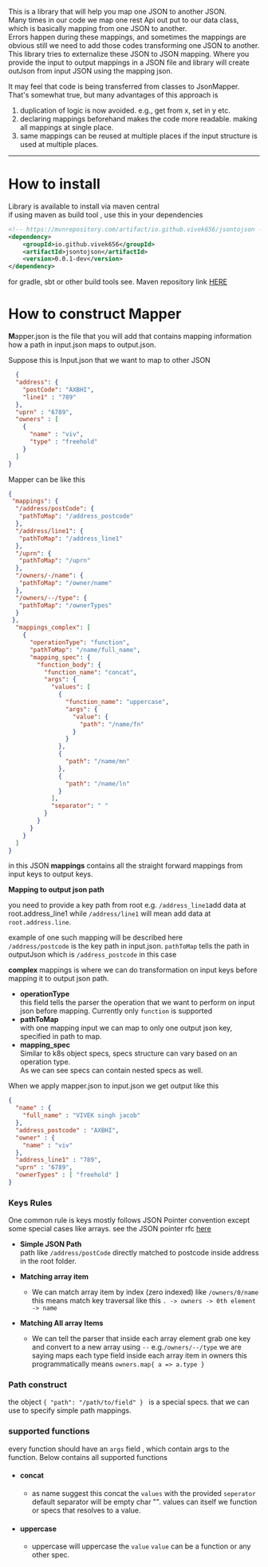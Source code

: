This is a library that will help you map one JSON to another JSON. <Br>
Many times in our code we map one rest Api out put to our data class, which is basically mapping from one JSON to another. 
<br>
Errors happen during these mappings,
and sometimes the mappings are obvious still we need to add those codes transforming one JSON to another.<br>
This library tries to externalize these JSON to JSON mapping.
Where you provide the input to output mappings in a JSON file and library will create outJson from input JSON using the mapping json.

It may feel that code is being transferred from classes to JsonMapper.<br>
That's somewhat true, but many advantages of this approach is
1. duplication of logic is now avoided. e.g., get from x, set in y etc.
2. declaring mappings beforehand makes the code more readable. making all mappings at single place.
3. same mappings can be reused at multiple places if the input structure is used at multiple places. 

________________

# How to install
Library is available to install via maven central</br>
if using maven as build tool , use this in your dependencies

```xml
<!-- https://mvnrepository.com/artifact/io.github.vivek656/jsontojson -->
<dependency>
    <groupId>io.github.vivek656</groupId>
    <artifactId>jsontojson</artifactId>
    <version>0.0.1-dev</version>
</dependency>
```
for gradle, sbt or other build tools see.
Maven repository link [HERE](https://mvnrepository.com/artifact/io.github.vivek656/jsontojson)


# How to construct Mapper

**M**apper.json is the file that you will add that contains mapping information
how a path in input.json maps to output.json.

Suppose this is Input.json that we want to map to other JSON
```json
  {
  "address": {
    "postCode": "AXBHI",
    "line1" : "789"
  },
  "uprn" : "6789",
  "owners" : [
    {
      "name" : "viv",
      "type" : "freehold"
    }
  ]
}
```

Mapper can be like this 

```json
{
 "mappings": {
  "/address/postCode": {
   "pathToMap": "/address_postcode"
  },
  "/address/line1": {
   "pathToMap": "/address_line1"
  },
  "/uprn": {
   "pathToMap": "/uprn"
  },
  "/owners/-/name": {
   "pathToMap": "/owner/name"
  },
  "/owners/--/type": {
   "pathToMap": "/ownerTypes"
  }
 },
  "mappings_complex": [
    {
      "operationType": "function",
      "pathToMap": "/name/full_name",
      "mapping_spec": {
        "function_body": {
          "function_name": "concat",
          "args": {
            "values": [
              {
                "function_name": "uppercase",
                "args": {
                  "value": {
                    "path": "/name/fn"
                  }
                }
              },
              {
                "path": "/name/mn"
              },
              {
                "path": "/name/ln"
              }
            ],
            "separator": " "
          }
        }
      }
    }
  ]
}
```
in this JSON **mappings** contains all the straight forward mappings from input keys to output keys.

**Mapping to output json path**

you need to provide a key path from root
e.g. `/address_line1`add data at root.address_line1
while `/address/line1` will mean add data at ``root.address.line``.

example of one such mapping will be described here </br>
`/address/postcode` is the key path in input.json.
`pathToMap` tells the path in outputJson which is `/address_postcode` in this case

**complex** mappings is where we can do transformation on input keys before mapping it to output json path. <br>
  - **operationType** </br>
    this field tells the parser the operation that we want to perform on input json before mapping.
    Currently only `function` is supported </b>
 - **pathToMap** </br>
    with one mapping input we can map to only one output json key, specified in path to map.</br>
 - **mapping_spec** </br>
   Similar to k8s object specs, specs structure can vary based on an operation type.</br>
   As we can see specs can contain nested specs as well.
   

When we apply mapper.json to input.json we get output like this 

```json
{
  "name" : {
    "full_name" : "VIVEK singh jacob"
  },
  "address_postcode" : "AXBHI",
  "owner" : {
    "name" : "viv"
  },
  "address_line1" : "789",
  "uprn" : "6789",
  "ownerTypes" : [ "freehold" ]
}
```
### Keys Rules
One common rule is keys mostly follows JSON Pointer convention except some 
special cases like arrays.
see the JSON pointer rfc [here](https://www.rfc-editor.org/rfc/rfc6901)

- **Simple JSON Path** </br>
path like `/address/postCode` directly matched to postcode inside address in the root folder. 

- **Matching array item** <br>
  - We can match array item by index (zero indexed)
    like `/owners/0/name` this means match key traversal like this
     ``. -> owners -> 0th element -> name``

- **Matching All array Items**
    - We can tell the parser that inside each array element grab one key and convert to a new array using `--`
        e.g.``/owners/--/type`` we are saying maps each type field inside each array item in owners
        this programmatically means ```owners.map{ a => a.type }```

### Path construct 
the object ```{ "path": "/path/to/field" } ``` is a special specs. that we can use to specify simple path mappings.

### supported functions
 every function should have an ``args`` field , which contain args to the function.
 Below contains all supported functions
- ####  concat
    - as name suggest this concat the ``values`` with the provided ``seperator`` default separator will be empty char "".
 values can itself we function or specs that resolves to a value.

- ####  uppercase
    - uppercase will uppercase the ``value``
 ``value`` can be a function or any other spec.


